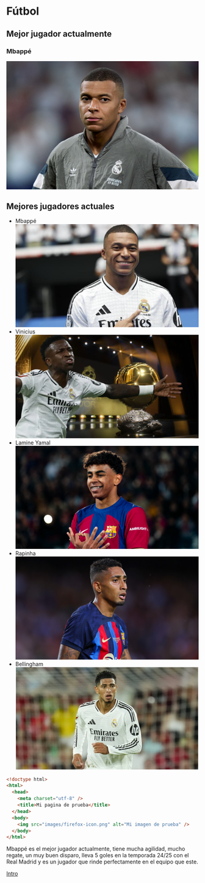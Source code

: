 # Fútbol
## Mejor jugador actualmente
### Mbappé

![imatge](Mbappe.jpeg)

## Mejores jugadores actuales
+ Mbappé ![Mb9](Mb9.jpg)
+ Vinicius ![imatge](Vini.jpeg)
+ Lamine Yamal ![imatge](lamine-yamal-joven-futbolista-records-que-escucha-karol_98.webp)
+ Rapinha ![imatge](rapinha-fc-barcelona-laliga_zj3ws9l5a0wa1f1sg3i82jje1.jpg)
+ Bellingham ![imatge](Bellingham.jpg)

~~~html
<!doctype html>
<html>
  <head>
    <meta charset="utf-8" />
    <title>Mi pagina de prueba</title>
  </head>
  <body>
    <img src="images/firefox-icon.png" alt="Mi imagen de prueba" />
  </body>
</html>
~~~

Mbappé es el mejor jugador actualmente, tiene mucha agilidad, mucho regate, un muy buen disparo, lleva 5 goles en la temporada 24/25 con el Real Madrid y es un jugador que rinde perfectamente en el equipo que este.

[Intro](intro.md)
